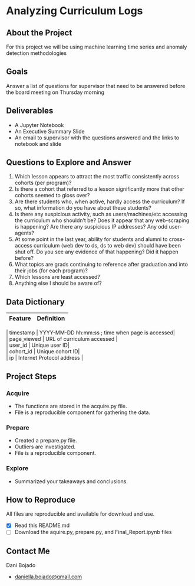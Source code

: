 # Analyzing Curriculum Logs

## About the Project
For this project we will be using machine learning time series and anomaly detection methodologies 

## Goals
Answer a list of questions for supervisor that need to be answered before the board meeting on Thursday morning

## Deliverables
- A Jupyter Notebook 
- An Executive Summary Slide
- An email to supervisor with the questions answered and the links to notebook and slide

## Questions to Explore and Answer
1. Which lesson appears to attract the most traffic consistently across cohorts (per program)?
2.	Is there a cohort that referred to a lesson significantly more that other cohorts seemed to gloss over? 
3.	Are there students who, when active, hardly access the curriculum? If so, what information do you have about these students? 
4.	Is there any suspicious activity, such as users/machines/etc accessing the curriculum who shouldn’t be? Does it appear that any web-scraping is happening? Are there any suspicious IP addresses? Any odd user-agents? 
5.	At some point in the last year, ability for students and alumni to cross-access curriculum (web dev to ds, ds to web dev) should have been shut off. Do you see any evidence of that happening? Did it happen before? 
6.	What topics are grads continuing to reference after graduation and into their jobs (for each program)? 
7.	Which lessons are least accessed? 
8.	Anything else I should be aware of? 


## Data Dictionary
| Feature | Definition |
|---------------------------|--------------------------------------------------|

| timestamp     | YYYY-MM-DD hh:mm:ss ; time when page is accessed|  
| page_viewed   | URL of curriculum accessed |  
| user_id	    | Unique user ID|  
| cohort_id     | Unique cohort ID|  
| ip            | Internet Protocol address  |  



## Project Steps
### Acquire
- The functions are stored in the acquire.py file.
- File is a reproducible component for gathering the data.

### Prepare
- Created a prepare.py file. 
- Outliers are investigated.
- File is a reproducible component.

### Explore
- Summarized your takeaways and conclusions.  


## How to Reproduce
All files are reproducible and available for download and use.
- [x] Read this README.md
- [ ] Download the aquire.py, prepare.py, and Final_Report.ipynb files

## Contact Me 
Dani Bojado
- daniella.bojado@gmail.com 